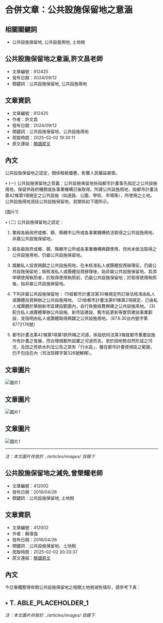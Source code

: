 # 合併文章：公共設施保留地之意涵

## 相關關鍵詞
- 公共設施保留地, 公共設施用地, 土地稅

## 公共設施保留地之意涵,許文昌老師
- 文章編號：912425
- 發布日期：2024/09/12
- 關鍵詞：公共設施保留地, 公共設施用地


## 文章資訊
- 文章編號：912425
- 作者：許文昌
- 發布日期：2024/09/12
- 關鍵詞：公共設施保留地、公共設施用地
- 爬取時間：2025-02-02 19:30:11
- 原文連結：[閱讀原文](https://real-estate.get.com.tw/Columns/detail.aspx?no=912425)

## 內文
公共設施保留地之認定，關係租稅優惠，影響人民權益甚鉅。

• (一) 公共設施保留地之意義：公共設施保留地係指都市計畫事先指定之公共設施用地，保留供政府機關或各事業機構日後取得。所謂公共設施用地，指都市計畫法第42條第1項規定之公共設施（如道路、公園、學校、市場等），所使用之土地。公共設施用地涵括公共設施保留地，其關係如下圖所示。

[圖片1]

• (二) 公共設施保留地之認定：

1. 業經各級政府或鄉、鎮、縣轄市公所或各事業機構依法取得之公共設施用地，非屬公共設施保留地。

2. 經各級政府或鄉、鎮、縣轄市公所或各事業機構興闢使用，但尚未依法取得之公共設施用地，仍屬公共設施保留地。

3. 獎勵私人投資興闢之公共設施用地，在未核准私人或團體投資辦理前，仍屬公共設施保留地；經核准私人或團體投資辦理後，始非屬公共設施保留地。其須申領使用執照者，於取得使用執照前，仍屬公共設施保留地；於取得使用執照後，始非屬公共設施保留地。

4. 下列非屬公共設施保留地： (1)經都市計畫法第30條規定所訂辦法核准由私人或團體投資興辦之公共設施用地。 (2)依都市計畫法第61條第2項規定，已由私人或團體於舉辦新市區建設範圍內，自行負擔經費興建之公共設施用地。 (3)配合私人或團體舉辦公共設施、新市區建設、舊市區更新等實質建設事業劃設，並指明由私人或團體取得興闢之公共設施用地。（87.6.30台內營字第8772176號）

5. 都市計畫法第42條第1項第1款所稱之河道，係指依同法第3條就都市重要設施作有計畫之發展，而合理規劃所設置之河道而言。至於因地勢自然形成之河流，及因之而依水利法公告之原有「行水區」，雖在都市計畫使用區之範圍，仍不包括在內（司法院釋字第326號解釋）。

## 文章圖片

![圖片1](../articles/images/912425_ae14c522.png)

## 文章圖片

![圖片1](../articles/images/912425_ae14c522.png)

## 文章圖片

![圖片1](../articles/images/912425_ae14c522.png)


---
*注：本文圖片存放於 ../articles/images/ 目錄下*


## 公共設施保留地之減免,曾榮耀老師
- 文章編號：412002
- 發布日期：2018/04/26
- 關鍵詞：公共設施保留地, 土地稅


## 文章資訊
- 文章編號：412002
- 作者：蘇偉強
- 發布日期：2018/04/26
- 關鍵詞：公共設施保留地、土地稅
- 爬取時間：2025-02-02 20:33:37
- 原文連結：[閱讀原文](https://real-estate.get.com.tw/Columns/detail.aspx?no=412002)

## 內文
今日專欄整理有關公共設施保留地之相關土地稅減免情形，請參考下表：

• T. ABLE_PLACEHOLDER_1
---
*注：本文圖片存放於 ../articles/images/ 目錄下*

